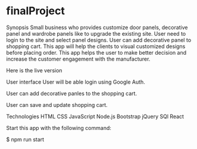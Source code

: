 # finalProject

Synopsis
Small business who provides customize door panels, decorative panel and wardrobe panels like to upgrade the existing site. User need to login to the site and select  panel designs. User can add decorative panel to shopping cart. This app will help the clients to visual customized designs before placing order. This app helps the user to make better decision and increase the customer engagement with the manufacturer.

Here is the live version

User interface
User will be able login using Google Auth.

User can add decorative panles to the shopping cart.

User can save and update shopping cart.

Technologies
HTML
CSS
JavaScript
Node.js
Bootstrap
jQuery
SQl
React

Start this app with the following command:

$ npm run start

